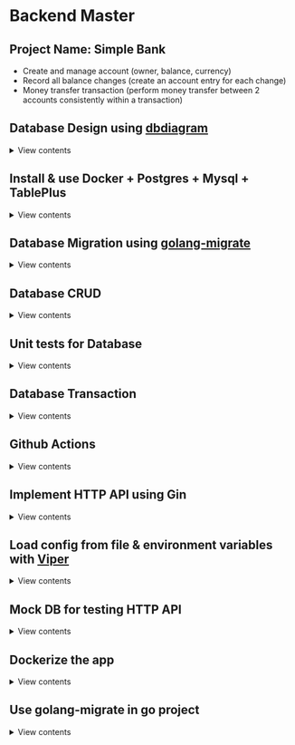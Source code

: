 # Backend Master

## Project Name: Simple Bank

- Create and manage account (owner, balance, currency)
- Record all balance changes (create an account entry for each change)
- Money transfer transaction (perform money transfer between 2 accounts consistently within a transaction)

## Database Design using [dbdiagram](https://dbdiagram.io)

<details>
<summary>View contents</summary>

Design database tables using <https://dbdiagram.io>

### Setup dbdigram

```sh
# install dbdocs
npm i -g dbdocs

# check dbdocs
dbdocs

# create doc directory
mkdir doc

# copy dbml codes and paste in db.dbml file
# install "vscode-dbml" extension to highlight codes
touch db.dbml

# login to dbdocs
dbdocs login

# generate dbdocs view
dbdocs build doc/db.dbml

# visit: https://dbdocs.io/foyezar/simplebank

# set password
# dbdocs password --set <password> --project <project name>
dbdocs password --set secret --project simplebank

# remove a project
# dbdocs remove <project name>
dbdocs remove simplebank

# install dbml cli
npm i -g @dbml/cli

# convert a dbml file to sql
# dbml2sql <path-to-dbml-file> [--mysql|--postgres] -o <output-filepath>
dbml2sql doc/db.dbml --postgres -o doc/schema.sql

# convert a sql file to dbml
# sql2dbml <path-to-sql-file> [--mysql|--postgres] -o <output-filepath>
sql2dbml doc/schema.sql --postgres -o doc/db.dbml
```

</details>

## Install & use Docker + Postgres + Mysql + TablePlus

<details>
<summary>View contents</summary>

- Download & install docker: [link](https://docs.docker.com/desktop/install/mac-install)

Postgresql

```sh
# Pull postgres image
docker pull postgres:15:2-alpine

# Start postgres container
docker run --name postgres15 -p 5432:5432 -e POSTGRES_USER=root -e POSTGRES_PASSWORD=testpass -d postgres:15.2-alpine

# Run command in container
docker exec -it postgres15 psql -U root

# Test connection
SELECT now();
```

Postgres commands <sup>[ref](https://hasura.io/blog/top-psql-commands-and-flags-you-need-to-know-postgresql/)</sup>

```sh
# Connect to a database (same host)
# -W - forces for the user password
psql -d db_name -U username -W

# Connect to a database (different host)
psql -h db_address -d db_name -U username -W

# Connect to a database (different host in SSL mode)
psql "sslmode=require host=db_address dbname=my_db user=root"

# Know all available psql commands
\?

# List all databases
\l

# Clear screen
# Ctrl + L
\! clear
\! cls

# Create a database
create database mydb;

# Switch to another database
\c db_name

# List database tables
\dt

# Create a table
CREATE TABLE accounts (
  id serial PRIMARY KEY,
  username varchar NOT NULL
);

# Insert data in a able
INSERT INTO accounts (username) VALUES ('foyez');

# Select data from a table
SELECT * FROM accounts;

# describe a table
\d table_name
\d+ table_name # more information

# Delete a database
drop database mydb;

# List all schemas
\dn

# List users and their roles
\du

# Retrieve a specific user
\du username

# Quit psql
\q
```

Mysql

```sh
# Pull mysql image
docker pull mysql:8

# Start mysql container
docker run --name mysql8 -p 3306:3306 -e MYSQL_ROOT_PASSWORD=testpass -d mysql:8

# Run command in container
docker exec -it mysql8 mysql -uroot -ptestpass
```

Create a Postgres database from command line

```sh
# enter postgres shell & create a database
docker exec -it postres15 sh
createdb --username=root --owner=root simple_bank
dropdb simple_bank

# create a database
docker exec -it postres15 createdb --username=root --owner=root simple_bank

# login to db cli
docker exec -it postgres15 psql -U root simple_bank

# exit from db cli
\q
```

Mysql commands <sup>[ref](http://g2pc1.bu.edu/~qzpeng/manual/MySQL%20Commands.htm)</sup>

```sh
# Connect to database
mysql -h hostname -u username -p
mysql -uroot -ptestpass

# Create a database from command line
mysql -e "create database db_name" -u username -p

# Create a database
create database db_name;

# Show database list
show databases;

# Switch to a database
use db_name;

# Show table list
show tables;

# Create a table
CREATE TABLE accounts (
  id INT(50) NOT NULL AUTO_INCREMENT PRIMARY KEY,
  username VARCHAR(100) NOT NULL
);

# Insert data in a table
INSERT INTO accounts (username) VALUES ('foyez');

# Select data from a table
SELECT * FROM accounts;

# Describe a table
describe table_name;

# Delete a database
drop database db_name;

# Delete a table
drop table table_name;

# Quit mysql
exit;
```

Create a Mysql database from command line

```sh
# create a database
docker exec -it mysql8 mysql -e "create database db_name" -u username -p

# delete a database
docker exec -it mysql8 mysql -e "drop database db_name" -u username -p

# login to db cli
docker exec -it mysql8 mysql db_name -u username -p

# exit from db cli
\q
```

Show docker logs

```sh
# Postgres
docker logs postgres15

# Mysql
docker logs mysql8
```

Searching ran commands starting with `docker run`

```sh
history | grep "docker run"
```

- Download & install database management tool [TablePlus](https://tableplus.com/)

</details>

## Database Migration using [golang-migrate](https://github.com/golang-migrate/migrate)

<details>
<summary>View contents</summary>

Install migrate cli: [link](https://github.com/golang-migrate/migrate/tree/master/cmd/migrate)

```sh
$ curl -L https://github.com/golang-migrate/migrate/releases/download/$version/migrate.$os-$arch.tar.gz | tar xvz
# OR
brew install golang-migrate

# migrate help command
migrate -help

# create migration files
migrate create -ext sql -dir db/migration -seq init_schema
```

</details>

## Database CRUD

<details>
<summary>View contents</summary>

- Create: insert new records to the database
- Read: select or search for records in the database
- Update: change some fields of the record in the database
- Delete: remove records from the database

### CRUD Tools

- Database/SQL: t
- ORM: GORM
- SQLX
- SQLC

### Setup [SQLC](https://sqlc.dev/)

```sh
# install sqlc
brew install sqlc

# to know sqlc commands
sqlc help

# Create an empty sqlc.yaml settings file
# schema_path: db/migration
# query path: db/query
# output path: db/sqlc
sqlc init

# Generate Go code from SQL
sqlc generate
```

</details>

## Unit tests for Database

<details>
<summary>View contents</summary>

- Install a pure postgres driver for Go's database/sql package

```sh
go get github.com/lib/pq
```

`main_test.go`

```go
package db

import (
 "database/sql"
 "log"
 "os"
 "testing"

 _ "github.com/lib/pq"
)

const (
 dbDriver = "postgres"
 dbSource = "postgresql://root:testpass@localhost:5432/simplebank?sslmode=disable"
)

var testQueries *Queries

func TestMain(m *testing.M) {
 db, err := sql.Open(dbDriver, dbSource)
 if err != nil {
  log.Fatal("cannot connect to db: ", err)
 }

 testQueries = New(db)

 os.Exit(m.Run())
}
```

- Run `go mod tidy` to add dependency in `go.mod` file
- Install [testify](https://github.com/stretchr/testify) - `A toolkit for assertions and mocks`

```sh
go get github.com/stretchr/testify
```

`account_test.go`

```go
package db

import (
 "context"
 "testing"

 "github.com/stretchr/testify/require"
)

func TestCreateAccount(t *testing.T) {
 arg := CreateAccountParams{
  Owner:    "Mithu",
  Balance:  20,
  Currency: "USD",
 }
 account, err := testQueries.CreateAccount(context.Background(), arg)
 require.NoError(t, err)
 require.NotEmpty(t, account)

 require.Equal(t, account.Owner, arg.Owner)
 require.Equal(t, account.Balance, arg.Balance)
 require.Equal(t, account.Currency, arg.Currency)

 require.NotZero(t, account.ID)
 require.NotZero(t, account.CreatedAt)
}
```

- Run `go mod tidy` to add _testify_ dependency

</details>

## Database Transaction

<details>
<summary>View contents</summary>

### DB Transaction

- A single unit of work
- Often made up of multiple db operations

**Example:** Transfer 10 USD from bank account 1 to bank account 2.

```txt
1. Create a transfer record with amount = 10
2. Create an account entry for account 1 with amount = -10
3. Create an account entry for account 2 with amount = +10
4. Subtract 10 from the balance of account 1
5. Add 10 to the balance of account 2
```

### Why do we need db transaction?

1. To provide a reliable and consistent unit of work, even in case of system failure
2. To provide isolation between programs that access the database concurrently

A transaction in a database system must maintain **ACID** (Atomicity, Consistency, Isolation and Durability) in order to ensure accuracy, completeness and data integrity.

1. **Atomicity**
   Either all operations complete successfully or if the transaction fails, everything will be rolled back and the db will be unchanged.

2. **Consistency**
   The db state must be valid after the transaction. All constraints must be satisfied. More precisely, all data written to the database must be valid according to predefined rules, including constraints, cascade, and triggers.

3. **Isolation**
   Concurrent transaction must not affect each other.

4. **Durability**
   Data written by a successful transaction must be recorded in persistent storage, even in case of system failure.

### How to run SQL TX?

```sql
BEGIN;
COMMIT;

-- if the transaction is failed
BEGIN;
ROLLBACK;
```

### Deadlock

- a situation in which two or more transactions are waiting for one another to give up locks

Deadlocks can happen in multi-user environments when two or more transactions are running concurrently and try to access the same data in a different order. When this happens, one transaction may hold a lock on a resource that another transaction needs, while the second transaction may hold a lock on a resource that the first transaction needs. Both transactions are then blocked, waiting for the other to release the resource they need.

DBMSs often use various techniques to detect and resolve deadlocks automatically. These techniques include timeout mechanisms, where a transaction is forced to release its locks after a certain period of time, and deadlock detection algorithms, which periodically scan the transaction log for deadlock cycles and then choose a transaction to abort to resolve the deadlock.

It is also possible to prevent deadlocks by careful design of transactions, such as always acquiring locks in the same order or releasing locks as soon as possible. Proper design of the database schema and application can also help to minimize the likelihood of deadlocks

**ref:** [Deadlock in DBMS](https://www.geeksforgeeks.org/deadlock-in-dbms/)

### Update accounts concurrently

```sql
BEGIN;

SELECT * FROM accounts WHERE id = 15 FOR UPDATE;
UPDATE accounts SET balance = 500 WHERE id = 15;

COMMIT;
```

### Check deadlocks

```sql
SELECT
   a.application_name,
   l.relation::regclass,
   l.transactionid,
   l.mode,
   l.locktype,
   l.GRANTED,
   a.username,
   a.query,
   a.pid
FROM pq_stat_activity a
JOIN pg_locks l ON l.pid = a.pid
WHERE a.application_name = 'psql'
ORDER BY a.pid;
```

- [DB transaction lock & How to handle deadlock](https://www.youtube.com/watch?v=G2aggv_3Bbg&list=PLy_6D98if3ULEtXtNSY_2qN21VCKgoQAE&index=10)
- [How to avoid deadlock in DB transaction? Queries order matters!](https://www.youtube.com/watch?v=qn3-5wdOfoA&list=PLy_6D98if3ULEtXtNSY_2qN21VCKgoQAE&index=8)

</details>

## Github Actions

<details>
<summary>View contents</summary>

- We can trigger a workflow by 3 ways: `event`, `schedule`, or `manually`
- A workflow consists of one or multiple jobs
- A job is composed of multiple steps
- Each step has one or more actions
- All jobs inside a workflow normally run in parallel, unless they depend on each other
- If some jobs depend on each other, they run serially
- Each job will be run separately by a specific runner
- The runners will report progress, logs, and results of the jobs back to github

<img width="1552" alt="image" src="https://github.com/foyez/simplebank/assets/11992095/5954c678-bdf0-45cc-bf84-7db9a383bf58">

### Setup a workflow for Golang and Postgres

- Goto `Actions` tab
- Then, in `Go` action click `configure`
- Create github workflows directory: `mkdir -p .github/workflows`
- Create workflow file: `touch .github/workflows/test.yml`
- Then, copy and paste the template from github for go
- [Creating PostgreSQL service containers](https://docs.github.com/en/actions/using-containerized-services/creating-postgresql-service-containers)
- [How to setup Github Actions for Go + Postgres to run automated tests](https://dev.to/techschoolguru/how-to-setup-github-actions-for-go-postgres-to-run-automated-tests-81o)

</details>

## Implement HTTP API using Gin

<details>
<summary>View contents</summary>

### Popular web frameworks

- [Gin](https://github.com/gin-gonic/gin/blob/master/docs/doc.md#build-with-json-replacement)
- Beego
- Echo
- Revel
- Martini
- Fiber
- Buffalo

### Popular HTTP routers

- FastHttp
- Gorilla Mux
- HttpRouter
- Chi

Install `gin` package:

```sh
https://github.com/gin-gonic/gin
```

- A POST api:

<details>
<summary>View contents</summary>

`db/query/account.sql`

```sql
-- name: CreateAccount :one
INSERT INTO accounts (
  owner,
  balance,
  currency
) VALUES (
  $1, $2, $3
) RETURNING *;
```

`api/server.go`

```go
package api

import (
 db "github.com/foyez/simplebank/db/sqlc"
 "github.com/gin-gonic/gin"
)

// Server serves HTTP requests.
type Server struct {
 store  *db.Store
 router *gin.Engine
}

// NewServer creates a new HTTP server and setup routing.
func NewServer(store *db.Store) *Server {
 server := &Server{store: store}
 router := gin.Default()

 router.POST("/accounts", server.createAccount)

 server.router = router
 return server
}

// Start runs the HTTP server on a specific address.
func (server *Server) Start(address string) error {
 return server.router.Run(address)
}

func errorResponse(err error) gin.H {
 return gin.H{"error": err.Error()}
}
```

`api/account.go`

```go
package api

import (
 "net/http"

 db "github.com/foyez/simplebank/db/sqlc"
 "github.com/gin-gonic/gin"
)

type createAccountRequest struct {
 // json tag to de-serialize json body
 Owner    string `json:"owner" binding:"required"`
 Currency string `json:"currency" binding:"required,oneof=USD EUR"`
}

func (server *Server) createAccount(ctx *gin.Context) {
 var req createAccountRequest
 if err := ctx.ShouldBindJSON(&req); err != nil {
  ctx.JSON(http.StatusBadRequest, errorResponse(err))
  return
 }

 arg := db.CreateAccountParams{
  Owner:    req.Owner,
  Currency: req.Currency,
  Balance:  0,
 }

 account, err := server.store.CreateAccount(ctx, arg)
 if err != nil {
  ctx.JSON(http.StatusInternalServerError, errorResponse(err))
  return
 }

 ctx.JSON(http.StatusCreated, account)
}
```

`main.go`

```go
package main

import (
 "database/sql"
 "log"

 "github.com/foyez/simplebank/api"
 db "github.com/foyez/simplebank/db/sqlc"
 _ "github.com/lib/pq"
)

const (
 dbDriver = "postgres"
 dbSource = "postgresql://root:testpass@localhost:5432/simplebank?sslmode=disable"
 address  = "0.0.0.0:8080"
)

func main() {
 conn, err := sql.Open(dbDriver, dbSource)
 if err != nil {
  log.Fatal("cannot connect to db: ", err)
 }

 store := db.NewStore(conn)
 server := api.NewServer(store)

 err = server.Start(address)
 if err != nil {
  log.Fatal("cannot start server: ", err)
 }
}
```

</details>

- A GET api:

<details>
<summary>View contents</summary>

`db/query/account.sql`

```sql
-- name: GetAccount :one
SELECT * FROM accounts
WHERE id = $1 LIMIT 1;
```

`api/account.go`

```go
type getAccountRequest struct {
 ID int64 `uri:"id" binding:"required,min=1"`
}

func (server *Server) getAccount(ctx *gin.Context) {
 var req getAccountRequest
 if err := ctx.ShouldBindUri(&req); err != nil {
  ctx.JSON(http.StatusBadRequest, errorResponse(err))
  return
 }

 account, err := server.store.GetAccount(ctx, req.ID)
 if err != nil {
  if err == sql.ErrNoRows {
   ctx.JSON(http.StatusNotFound, errorResponse(err))
   return
  }
  ctx.JSON(http.StatusInternalServerError, errorResponse(err))
  return
 }

 ctx.JSON(http.StatusOK, account)
}
```

`api/server.go`

```go
router.GET("/accounts/:id", server.getAccount)
```

API:

```txt
http://localhost:8080/accounts/1
```

</details>

- A GET api with offset pagination:

<details>
<summary>View contents</summary>

`db/query/account.sql`

```sql
-- name: ListAccounts :many
SELECT * FROM accounts
ORDER BY id
LIMIT $1
OFFSET $2;
```

`api/account.go`

```go
type listAccountsRequest struct {
 PageID   int32 `form:"page_id" binding:"required,min=1"`
 PageSize int32 `form:"page_size" binding:"required,min=5,max=10"`
}

func (server *Server) listAccounts(ctx *gin.Context) {
 var req listAccountsRequest
 if err := ctx.ShouldBindQuery(&req); err != nil {
  ctx.JSON(http.StatusBadRequest, errorResponse(err))
  return
 }

 arg := db.ListAccountsParams{
  Limit:  req.PageSize,
  Offset: (req.PageID - 1) * req.PageSize,
 }

 accounts, err := server.store.ListAccounts(ctx, arg)
 if err != nil {
  ctx.JSON(http.StatusInternalServerError, errorResponse(err))
  return
 }

 ctx.JSON(http.StatusOK, accounts)
}
```

`api/server.go`

```go
router.GET("/accounts", server.listAccounts)
```

API:

```txt
http://localhost:8080/accounts?page_id=1&page_size=10
```

</details>

- A GET api with cursor pagination:

<details>
<summary>View contents</summary>

`db/query/account.sql`

```sql
-- name: ListAccountWithCursor :many
SELECT * FROM accounts
WHERE created_at < sqlc.narg('cursor') OR sqlc.narg('cursor') IS NULL
ORDER BY created_at DESC
LIMIT sqlc.arg('limit');
```

`api/account.go`

```go
type listAccountsWithCursorRequest struct {
 Cursor time.Time `form:"cursor"`
 Limit  int32     `form:"limit" binding:"required,min=5,max=10"`
}

func (server *Server) listAccountsWithCursor(ctx *gin.Context) {
 var req listAccountsWithCursorRequest
 if err := ctx.ShouldBindQuery(&req); err != nil {
  ctx.JSON(http.StatusBadRequest, errorResponse(err))
  return
 }

 limitPlusOne := req.Limit + 1

 arg := db.ListAccountWithCursorParams{
  Limit: limitPlusOne,
  Cursor: sql.NullTime{
   Time:  req.Cursor,
   Valid: !req.Cursor.IsZero(),
  },
 }

 accounts, err := server.store.ListAccountWithCursor(ctx, arg)
 if err != nil {
  ctx.JSON(http.StatusInternalServerError, errorResponse(err))
  return
 }

 newAccounts := accounts
 if int32(len(accounts)) > req.Limit {
  newAccounts = accounts[0:req.Limit]
 }

 rsp := gin.H{
  "accounts": newAccounts,
  "has_more": int32(len(accounts)) == limitPlusOne,
 }

 ctx.JSON(http.StatusOK, rsp)
}
```

`api/server.go`

```go
router.GET("/accountsWithCursor", server.listAccountsWithCursor)
```

API:

```txt
http://localhost:8080/accountsWithCursor?limit=5&cursor=2023-06-05T02%3A36%3A19.167614Z
```

</details>

- [Gin binding in Go: A tutorial with examples](https://blog.logrocket.com/gin-binding-in-go-a-tutorial-with-examples/)
- [Build RESTful API using Go Gin](https://www.golinuxcloud.com/golang-gin/)

</details>

## Load config from file & environment variables with [Viper](https://github.com/spf13/viper)

<details>
<summary>View contents</summary>

Install viper:

```sh
go get github.com/spf13/viper
```

`app.env`

```env
DB_DRIVER=postgres
DB_SOURCE=postgresql://root:testpass@localhost:5432/simplebank?sslmode=disable
SERVER_ADDRESS=0.0.0.0:8080
```

`util/config.go`

```go
package util

import "github.com/spf13/viper"

// Config stores all configuration of the application.
type Config struct {
 DBDriver      string `mapstructure:"DB_DRIVER"`
 DBSource      string `mapstructure:"DB_SOURCE"`
 ServerAddress string `mapstructure:"SERVER_ADDRESS"`
}

// LoadConfig reads configuration from file or environment variables.
func LoadConfig(path string) (config Config, err error) {
 viper.AddConfigPath(path)
 viper.SetConfigName("app")
 viper.SetConfigType("env")

 viper.AutomaticEnv()

 err = viper.ReadInConfig()
 if err != nil {
  return
 }

 err = viper.Unmarshal(&config)
 return
}
```

`main.go`

```go
package main

import (
 "database/sql"
 "log"

 "github.com/foyez/simplebank/util"
 _ "github.com/lib/pq"
)

func main() {
 config, err := util.LoadConfig(".")
 if err != nil {
  log.Fatal("cannot load config: ", err)
 }

 conn, err := sql.Open(config.DBDriver, config.DBSource)

//  ...
}
```

</details>

## Mock DB for testing HTTP API

<details>
<summary>View contents</summary>

[Source](https://www.youtube.com/watch?v=rL0aeMutoJ0&list=PLy_6D98if3ULEtXtNSY_2qN21VCKgoQAE&index=13)

### Why mock database?

- Independent tests: avoid conflicts
- Faster tests
- 100% coverage: easily setup edge cases

Install [gomock](https://github.com/golang/mock):

```sh
go install github.com/golang/mock/mockgen@v1.6.0
go get github.com/golang/mock/mockgen@v1.6.0
```

`db/sqlc/store.go`

```go
package db

import (
 "context"
 "database/sql"
)

// Store provides all the function to exec
type Store interface {
 Querier
 TransferTx(ctx context.Context, arg TransferTxParams) (TransferTxResult, error)
}

// SQLStore provides all functionalities to execute SQL queries and transaction
type SQLStore struct {
 *Queries
 db *sql.DB
}

// NewStore creates a new store
func NewStore(db *sql.DB) Store {
 return &SQLStore{
  db:      db,
  Queries: New(db),
 }
}
```

Generate mock interfaces:

```sh
mockgen -package mockdb -destination db/mock/store.go github.com/foyez/simplebank/db/sqlc Store
```

`api/account_test.go`

```go
package api

import (
 "bytes"
 "encoding/json"
 "fmt"
 "io/ioutil"
 "net/http"
 "net/http/httptest"
 "testing"

 mockdb "github.com/foyez/simplebank/db/mock"
 db "github.com/foyez/simplebank/db/sqlc"
 "github.com/foyez/simplebank/util"
 "github.com/golang/mock/gomock"
 "github.com/stretchr/testify/require"
)

func TestGetAccountAPI(t *testing.T) {
 account := randomAccount()

 testCases := []struct {
  name          string
  accountID     int64
  buildStubs    func(store *mockdb.MockStore)
  checkResponse func(t *testing.T, recorder *httptest.ResponseRecorder)
 }{
  {
   name:      "OK",
   accountID: account.ID,
   buildStubs: func(store *mockdb.MockStore) {
    store.EXPECT().
     GetAccount(gomock.Any(), gomock.Eq(account.ID)).
     Times(1).
     Return(account, nil)
   },
   checkResponse: func(t *testing.T, recorder *httptest.ResponseRecorder) {
    require.Equal(t, http.StatusOK, recorder.Code)
    requireBodyMatchAccount(t, recorder.Body, account)
   },
  },
 }

 for i := range testCases {
  tc := testCases[i]

  t.Run(tc.name, func(t *testing.T) {
   ctrl := gomock.NewController(t)
   defer ctrl.Finish()

   store := mockdb.NewMockStore(ctrl)
   tc.buildStubs(store)

   // start test server and send request
   server := NewServer(store)
   recorder := httptest.NewRecorder()

   url := fmt.Sprintf("/accounts/%d", account.ID)
   request, err := http.NewRequest(http.MethodGet, url, nil)
   require.NoError(t, err)

   server.router.ServeHTTP(recorder, request)
   tc.checkResponse(t, recorder)
  })

 }
}

func randomAccount() db.Account {
 return db.Account{
  ID:       util.RandomInt(1, 1000),
  Owner:    util.RandomOwner(),
  Balance:  util.RandomMoney(),
  Currency: util.RandomCurrency(),
 }
}

func requireBodyMatchAccount(t *testing.T, body *bytes.Buffer, account db.Account) {
 data, err := ioutil.ReadAll(body)
 require.NoError(t, err)

 var gotAccount db.Account
 err = json.Unmarshal(data, &gotAccount)
 require.NoError(t, err)
 require.Equal(t, account, gotAccount)
}
```

`api/main_test.go`

```go
package api

import (
 "os"
 "testing"

 "github.com/gin-gonic/gin"
)

func TestMain(m *testing.M) {
 gin.SetMode(gin.TestMode)
 os.Exit(m.Run())
}
```

</details>

## Dockerize the app

<details>
<summary>View contents</summary>

`Dockerfile`

```Dockerfile
# Build stage
FROM golang:1.20.2-alpine3.17 AS builder
WORKDIR /app
COPY . .
RUN go build -o main main.go

# Run stage
FROM alpine:3.17
WORKDIR /app
COPY --from=builder /app/main .
COPY app.env .

EXPOSE 8080
CMD [ "/app/main" ]
```

Build and Run docker container:

```sh
# build image
docker build -t foyezar/simplebank:latest .

# run container
docker run --name simplebank -p 8080:8080 -e GIN_MODE=release foyezar/simplebank:latest
```

### Connect postgres with simplebank using network

<details>
<summary>View contents</summary>

```sh
# Get container details information
docker container inspect postgres15
```

```json
[
  {
    "Id": "efebd1beb2f417887655d482767644a4c816a28154ba1bb8f5cd1cb5cf2ad150",
    "Created": "2023-05-22T06:54:07.034351837Z",
    "Path": "docker-entrypoint.sh",
    "Args": ["postgres"],
    "Name": "/postgres15",
    "NetworkSettings": {
      "Ports": {
        "5432/tcp": [
          {
            "HostIp": "0.0.0.0",
            "HostPort": "5432"
          }
        ]
      },
      "Gateway": "172.17.0.1",
      "IPAddress": "172.17.0.2",
      "MacAddress": "02:42:ac:11:00:02",
      "Networks": {
        "bridge": {
          "Gateway": "172.17.0.1",
          "IPAddress": "172.17.0.2"
        }
      }
    }
  }
]
```

```sh
docker container inspect simplebank
```

```json
[
  {
    "Id": "928356064d037aef04f027b4bef1580b4381866cd8eb0cb02fd9b9675772eb26",
    "Created": "2023-06-12T17:30:41.745803471Z",
    "Path": "/app/main",
    "Name": "/simplebank",
    "NetworkSettings": {
      "Ports": {
        "8080/tcp": [
          {
            "HostIp": "0.0.0.0",
            "HostPort": "8080"
          }
        ]
      },
      "Gateway": "172.17.0.1",
      "IPAddress": "172.17.0.3",
      "MacAddress": "02:42:ac:11:00:03",
      "Networks": {
        "bridge": {
          "Gateway": "172.17.0.1",
          "IPAddress": "172.17.0.3"
        }
      }
    }
  }
]
```

Here, the IP address of `postgres15` container (`172.17.0.2`) is different than the IP address of `simplebank` container (`172.17.0.3`).

```sh
# Get network list
docker network ls

# Get network details information
docker network inspect bridge
```

```json
[
  {
    "Name": "bridge",
    "Driver": "bridge",
    "Containers": {
      "928356064d037aef04f027b4bef1580b4381866cd8eb0cb02fd9b9675772eb26": {
        "Name": "simplebank",
        "MacAddress": "02:42:ac:11:00:03",
        "IPv4Address": "172.17.0.3/16",
        "IPv6Address": ""
      },
      "efebd1beb2f417887655d482767644a4c816a28154ba1bb8f5cd1cb5cf2ad150": {
        "Name": "postgres15",
        "MacAddress": "02:42:ac:11:00:02",
        "IPv4Address": "172.17.0.2/16",
        "IPv6Address": ""
      }
    }
  }
]
```

```sh
# Get docker network COMMAND
docker network --help

# Create a network
docker network create bank-network

# Get docker network connect COMMAND
docker network connect --help

# Connect a container with a network
docker network connect bank-network postgres15

# Get network details information
docker network inspect bank-network
```

```json
[
  {
    "Name": "bank-network",
    "Scope": "local",
    "Driver": "bridge",
    "Containers": {
      "efebd1beb2f417887655d482767644a4c816a28154ba1bb8f5cd1cb5cf2ad150": {
        "Name": "postgres15",
        "MacAddress": "02:42:ac:12:00:02",
        "IPv4Address": "172.18.0.2/16",
        "IPv6Address": ""
      }
    }
  }
]
```

```sh
# Get container details information
docker container inspect postgres15
```

```json
[
  {
    "Name": "/postgres15",
    "NetworkSettings": {
      "Gateway": "172.17.0.1",
      "IPAddress": "172.17.0.2",
      "MacAddress": "02:42:ac:11:00:02",
      "Networks": {
        "bank-network": {
          "Gateway": "172.18.0.1",
          "IPAddress": "172.18.0.2",
          "MacAddress": "02:42:ac:12:00:02"
        },
        "bridge": {
          "Gateway": "172.17.0.1",
          "IPAddress": "172.17.0.2",
          "MacAddress": "02:42:ac:11:00:02"
        }
      }
    }
  }
]
```

```sh
# Run a container in a specific network
docker run --name simplebank --network bank-network -p 8080:8080 -e GIN_MODE=release -e DB_SOURCE="postgresql://root:testpass@postgres15:5432/simplebank?sslmode=disable" foyezar/simplebank:latest
```

```sh
# Get network details information
docker network inspect bank-network
```

```json
[
  {
    "Name": "bank-network",
    "Scope": "local",
    "Driver": "bridge",
    "Containers": {
      "bc239683e762e39e6d3d368f16c377ddacc3e6a02e6f0efd5c50bf8aed138ded": {
        "Name": "simplebank",
        "MacAddress": "02:42:ac:12:00:03",
        "IPv4Address": "172.18.0.3/16"
      },
      "efebd1beb2f417887655d482767644a4c816a28154ba1bb8f5cd1cb5cf2ad150": {
        "Name": "postgres15",
        "MacAddress": "02:42:ac:12:00:02",
        "IPv4Address": "172.18.0.2/16"
      }
    }
  }
]
```

</details>

### Add docker-compose file to control network

<details>
<summary>View contents</summary>

`Dockerfile`

```Dockerfile
# Build stage
FROM golang:1.20.2-alpine3.17 AS builder
WORKDIR /app
COPY . .
RUN go build -o main main.go
# RUN apk add curl
# RUN curl -L https://github.com/golang-migrate/migrate/releases/download/v4.16.0/migrate.linux-amd64.tar.gz | tar xvz

# Run stage
FROM alpine:3.17
WORKDIR /app
COPY --from=builder /app/main .
COPY app.env .
COPY start.sh .
COPY wait-for.sh .
COPY db/migration ./db/migration

EXPOSE 8080

CMD [ "/app/main" ]
ENTRYPOINT [ "/app/start.sh" ]
```

`docker-compose.yml`

```yml
version: "3.9"
services:
  postgres:
    image: postgres:15.2-alpine
    environment:
      - POSTGRES_USER=root
      - POSTGRES_PASSWORD=testpass
      - POSTGRES_DB=simplebank
  api:
    build:
      context: .
      dockerfile: Dockerfile
    ports:
      - "8080:8080"
    environment:
      - DB_SOURCE=postgresql://root:testpass@postgres:5432/simplebank?sslmode=disable
    depends_on:
      - postgres
    entrypoint: ["/app/wait-for.sh", "postgres:5432", "--", "/app/start.sh"]
    command: ["/app/main"]
```

_Note:_

```sh
There are several things to be aware of when using depends_on:

depends_on does not wait for db and redis to be “ready” before starting web - only until they have been started. If you need to wait for a service to be ready, see Controlling startup order for more on this problem and strategies for solving it.
The depends_on option is ignored when deploying a stack in swarm mode with a version 3 Compose file.
```

- [Compose file version 3 reference](https://docs.docker.com/compose/compose-file/compose-file-v3/)
- [wait-for](https://github.com/eficode/wait-for)

```sh
# Download wait-for.sh
curl https://raw.github
usercontent.com/eficode/wait-for/v2.2.4/wait-for -o wait-for.
sh

# Make wait-for.sh and start.sh executable
chmod +x wait-for.sh
chmod +x start.sh

# Build docker image and run the container
docker compose up

# Get network info
docker network inspect simplebank_default

# Remove existing containers
docker compose down

# Remove docker image
docker image rm simplebank_api
```

</details>

</details>

## Use golang-migrate in go project

<details>
<summary>View contents</summary>

`main.go`

```go
import (
 "github.com/golang-migrate/migrate/v4"
 _ "github.com/golang-migrate/migrate/v4/database/postgres"
 _ "github.com/golang-migrate/migrate/v4/source/file"
)

func main() {
 config, err := util.LoadConfig(".")
 if err != nil {
  log.Fatal("cannot load config: ", err)
 }

 conn, err := sql.Open(config.DBDriver, config.DBSource)
 if err != nil {
  log.Fatal("cannot connect to db: ", err)
 }

 runDBMigration(config.MigrationURL, config.DBSource)

//  ...
}

func runDBMigration(migrationURL string, dbSource string) {
 migration, err := migrate.New(migrationURL, dbSource)
 if err != nil {
  log.Fatal("cannot create new migration instance: ", err)
 }

 if err = migration.Up(); err != nil && err != migrate.ErrNoChange {
  log.Fatal("failed to run migrate up: ", err)
 }

 log.Println("db migrated successfully")
}
```

`app.env`

```env
MIGRATION_URL=file://db/migration
```

`util/config.go`

```go
type Config struct {
 MigrationURL  string `mapstructure:"MIGRATION_URL"`
}
```

</details>
